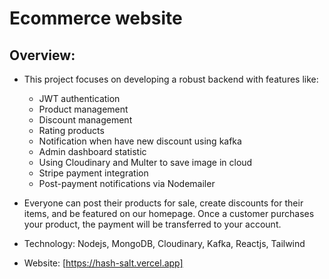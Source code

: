 # Ecommerce website
## Overview:
- This project focuses on developing a robust backend with features like:
    + JWT authentication 
    + Product management
    + Discount management 
    + Rating products 
    + Notification when have new discount using kafka
    + Admin dashboard statistic
    + Using Cloudinary and Multer to save image in cloud 
    + Stripe payment integration
    + Post-payment notifications via Nodemailer

- Everyone can post their products for sale, create discounts for their items, and be featured on our homepage. Once a customer purchases your product, the payment will be transferred to your account.

- Technology: Nodejs, MongoDB, Cloudinary, Kafka, Reactjs, Tailwind

- Website: [https://hash-salt.vercel.app]
